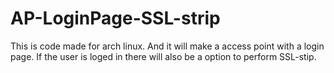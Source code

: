 # AP-LoginPage-SSL-strip
This is code made for arch linux.
And it will make a access point with a login page.
If the user is loged in there will also be a option to perform SSL-stip.

